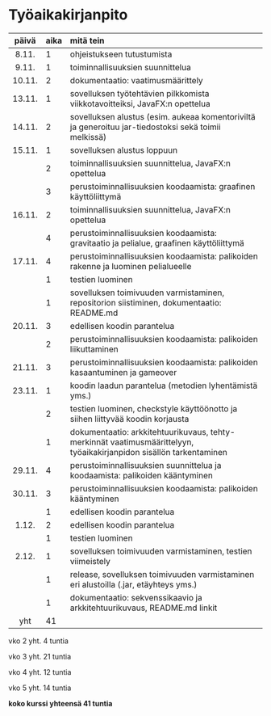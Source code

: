 # Työaikakirjanpito

| päivä  | aika | mitä tein |
| :-----:|:-----|:-----|
| 8.11.  | 1    | ohjeistukseen tutustumista |
| 9.11.  | 1    | toiminnallisuuksien suunnittelua |
| 10.11. | 2    | dokumentaatio: vaatimusmäärittely |
| 13.11. | 1    | sovelluksen työtehtävien pilkkomista viikkotavoitteiksi, JavaFX:n opettelua |
| 14.11. | 2    | sovelluksen alustus (esim. aukeaa komentoriviltä ja generoituu jar-tiedostoksi sekä toimii melkissä) |
| 15.11. | 1    | sovelluksen alustus loppuun |
|        | 2    | toiminnallisuuksien suunnittelua, JavaFX:n opettelua |
|        | 3    | perustoiminnallisuuksien koodaamista: graafinen käyttöliittymä |
| 16.11. | 2    | toiminnallisuuksien suunnittelua, JavaFX:n opettelua |
|        | 4    | perustoiminnallisuuksien koodaamista: gravitaatio ja pelialue, graafinen käyttöliittymä |
| 17.11. | 4    | perustoiminnallisuuksien koodaamista: palikoiden rakenne ja luominen pelialueelle |
|        | 1    | testien luominen |
|        | 1    | sovelluksen toimivuuden varmistaminen, repositorion siistiminen, dokumentaatio: README.md |
| 20.11. | 3    | edellisen koodin parantelua |
|        | 2    | perustoiminnallisuuksien koodaamista: palikoiden liikuttaminen |
| 21.11. | 3    | perustoiminnallisuuksien koodaamista: palikoiden kasaantuminen ja gameover |
| 23.11. | 1    | koodin laadun parantelua (metodien lyhentämistä yms.) |
|        | 2    | testien luominen, checkstyle käyttöönotto ja siihen liittyvää koodin korjausta |
|        | 1    | dokumentaatio: arkkitehtuurikuvaus, tehty-merkinnät vaatimusmäärittelyyn, työaikakirjanpidon sisällön tarkentaminen |
| 29.11. | 4    | perustoiminnallisuuksien suunnittelua ja koodaamista: palikoiden kääntyminen |
| 30.11. | 3    | perustoiminnallisuuksien koodaamista: palikoiden kääntyminen |
|        | 1    | edellisen koodin parantelua |
| 1.12.  | 2    | edellisen koodin parantelua |
|        | 1    | testien luominen |
| 2.12.  | 1    | sovelluksen toimivuuden varmistaminen, testien viimeistely |
|        | 1    | release, sovelluksen toimivuuden varmistaminen eri alustoilla (.jar, etäyhteys yms.) |
|        | 1    | dokumentaatio: sekvenssikaavio ja arkkitehtuurikuvaus, README.md linkit |
| yht    | 41   | |


vko 2 yht. 4 tuntia

vko 3 yht. 21 tuntia

vko 4 yht. 12 tuntia

vko 5 yht. 14 tuntia

**koko kurssi yhteensä 41 tuntia**


